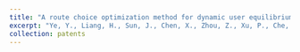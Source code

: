 ```yaml
---
title: "A route choice optimization method for dynamic user equilibrium under strongly heterogeneous cost fields"
excerpt: "Ye, Y., Liang, H., Sun, J., Chen, X., Zhou, Z., Xu, P., Che, Y. & Li, Z. (2024) A route choice optimization method for dynamic user equilibrium under strongly heterogeneous cost fields. Processing, Publication No.: CN118607740A, Sep 06, 2024."
collection: patents
---
```

